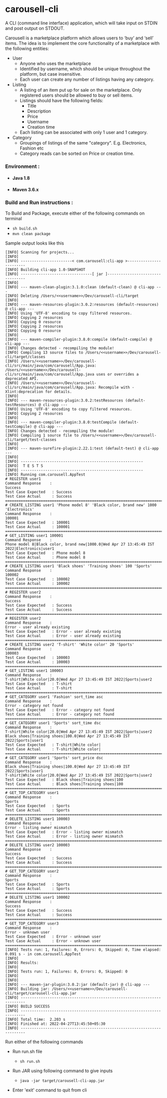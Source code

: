 # carousell-cli
A CLI (command line interface) application, which will take input on STDIN and post output on STDOUT.

Carousell is a marketplace platform which allows users to ‘buy’ and ‘sell’ items. The idea is to implement the core functionality of a marketplace with the following entities:

- User
  - Anyone who uses the marketplace
  - Identified by username, which should be unique throughout the platform, but case insensitive.
  - Each user can create any number of listings having any category.
- Listing
  - A listing of an item put up for sale on the marketplace. Only registered users should be allowed to buy or sell items.
  - Listings should have the following fields:
    - Title
    - Description
    - Price
    - Username
    - Creation time
  - Each listing can be associated with only 1 user and 1 category.
- Category
  - Groupings of listings of the same "category". E.g. Electronics, Fashion etc
  - Category reads can be sorted on Price or creation time.

### Environment : 
- #### Java 1.8 
- #### Maven 3.6.x

### Build and Run instructions : 

To Build and Package, execute either of the following commands on terminal
* ``` sh build.sh ```
* ```mvn clean package```

Sample output looks like this
```log
[INFO] Scanning for projects...
[INFO] 
[INFO] -----------------------< com.carousell:cli-app >------------------------
[INFO] Building cli-app 1.0-SNAPSHOT
[INFO] --------------------------------[ jar ]---------------------------------
[INFO] 
[INFO] --- maven-clean-plugin:3.1.0:clean (default-clean) @ cli-app ---
[INFO] Deleting /Users/<<username>>/Dev/carousell-cli/target
[INFO] 
[INFO] --- maven-resources-plugin:3.0.2:resources (default-resources) @ cli-app ---
[INFO] Using 'UTF-8' encoding to copy filtered resources.
[INFO] Copying 2 resources
[INFO] Copying 0 resource
[INFO] Copying 2 resources
[INFO] Copying 0 resource
[INFO] 
[INFO] --- maven-compiler-plugin:3.8.0:compile (default-compile) @ cli-app ---
[INFO] Changes detected - recompiling the module!
[INFO] Compiling 13 source files to /Users/<<username>>/Dev/carousell-cli/target/classes
[INFO] /Users/<<username>>/Dev/carousell-cli/src/main/java/com/carousell/App.java: /Users/<<username>>/Dev/carousell-cli/src/main/java/com/carousell/App.java uses or overrides a deprecated API.
[INFO] /Users/<<username>>/Dev/carousell-cli/src/main/java/com/carousell/App.java: Recompile with -Xlint:deprecation for details.
[INFO] 
[INFO] --- maven-resources-plugin:3.0.2:testResources (default-testResources) @ cli-app ---
[INFO] Using 'UTF-8' encoding to copy filtered resources.
[INFO] Copying 2 resources
[INFO] 
[INFO] --- maven-compiler-plugin:3.8.0:testCompile (default-testCompile) @ cli-app ---
[INFO] Changes detected - recompiling the module!
[INFO] Compiling 1 source file to /Users/<<username>>/Dev/carousell-cli/target/test-classes
[INFO] 
[INFO] --- maven-surefire-plugin:2.22.1:test (default-test) @ cli-app ---
[INFO] 
[INFO] -------------------------------------------------------
[INFO]  T E S T S
[INFO] -------------------------------------------------------
[INFO] Running com.carousell.AppTest
# REGISTER user1
Command Response 	:
Success
Test Case Expected 	 : Success
Test Case Actual 	 : Success
===========================================================================
# CREATE_LISTING user1 'Phone model 8' 'Black color, brand new' 1000 'Electronics'
Command Response 	:
100001
Test Case Expected 	 : 100001
Test Case Actual 	 : 100001
===========================================================================
# GET_LISTING user1 100001
Command Response 	:
Phone model 8|Black color, brand new|1000.0|Wed Apr 27 13:45:49 IST 2022|Electronics|user1
Test Case Expected 	 : Phone model 8
Test Case Actual 	 : Phone model 8
===========================================================================
# CREATE_LISTING user1 'Black shoes' 'Training shoes' 100 'Sports'
Command Response 	:
100002
Test Case Expected 	 : 100002
Test Case Actual 	 : 100002
===========================================================================
# REGISTER user2
Command Response 	:
Success
Test Case Expected 	 : Success
Test Case Actual 	 : Success
===========================================================================
# REGISTER user2
Command Response 	:
Error - user already existing
Test Case Expected 	 : Error - user already existing
Test Case Actual 	 : Error - user already existing
===========================================================================
# CREATE_LISTING user2 'T-shirt' 'White color' 20 'Sports'
Command Response 	:
100003
Test Case Expected 	 : 100003
Test Case Actual 	 : 100003
===========================================================================
# GET_LISTING user1 100003
Command Response 	:
T-shirt|White color|20.0|Wed Apr 27 13:45:49 IST 2022|Sports|user2
Test Case Expected 	 : T-shirt
Test Case Actual 	 : T-shirt
===========================================================================
# GET_CATEGORY user1 'Fashion' sort_time asc
Command Response 	:
Error - category not found
Test Case Expected 	 : Error - category not found
Test Case Actual 	 : Error - category not found
===========================================================================
# GET_CATEGORY user1 'Sports' sort_time dsc
Command Response 	:
T-shirt|White color|20.0|Wed Apr 27 13:45:49 IST 2022|Sports|user2
Black shoes|Training shoes|100.0|Wed Apr 27 13:45:49 IST 2022|Sports|user1
Test Case Expected 	 : T-shirt|White color|
Test Case Actual 	 : T-shirt|White color|
===========================================================================
# GET_CATEGORY user1 'Sports' sort_price dsc
Command Response 	:
Black shoes|Training shoes|100.0|Wed Apr 27 13:45:49 IST 2022|Sports|user1
T-shirt|White color|20.0|Wed Apr 27 13:45:49 IST 2022|Sports|user2
Test Case Expected 	 : Black shoes|Training shoes|100
Test Case Actual 	 : Black shoes|Training shoes|100
===========================================================================
# GET_TOP_CATEGORY user1
Command Response 	:
Sports
Test Case Expected 	 : Sports
Test Case Actual 	 : Sports
===========================================================================
# DELETE_LISTING user1 100003
Command Response 	:
Error - listing owner mismatch
Test Case Expected 	 : Error - listing owner mismatch
Test Case Actual 	 : Error - listing owner mismatch
===========================================================================
# DELETE_LISTING user2 100003
Command Response 	:
Success
Test Case Expected 	 : Success
Test Case Actual 	 : Success
===========================================================================
# GET_TOP_CATEGORY user2
Command Response 	:
Sports
Test Case Expected 	 : Sports
Test Case Actual 	 : Sports
===========================================================================
# DELETE_LISTING user1 100002
Command Response 	:
Success
Test Case Expected 	 : Success
Test Case Actual 	 : Success
===========================================================================
# GET_TOP_CATEGORY user3
Command Response 	:
Error - unknown user
Test Case Expected 	 : Error - unknown user
Test Case Actual 	 : Error - unknown user
===========================================================================
[INFO] Tests run: 1, Failures: 0, Errors: 0, Skipped: 0, Time elapsed: 0.091 s - in com.carousell.AppTest
[INFO] 
[INFO] Results:
[INFO] 
[INFO] Tests run: 1, Failures: 0, Errors: 0, Skipped: 0
[INFO] 
[INFO] 
[INFO] --- maven-jar-plugin:3.0.2:jar (default-jar) @ cli-app ---
[INFO] Building jar: /Users/<<username>>/Dev/carousell-cli/target/carousell-cli-app.jar
[INFO] ------------------------------------------------------------------------
[INFO] BUILD SUCCESS
[INFO] ------------------------------------------------------------------------
[INFO] Total time:  2.203 s
[INFO] Finished at: 2022-04-27T13:45:50+05:30
[INFO] ------------------------------------------------------------------------

```

Run either of the following commands
- Run run.sh file
  * ``` sh run.sh ```

- Run JAR using following command to give inputs
  * ```java -jar target/carousell-cli-app.jar```

- Enter 'exit' command to quit from cli


  

